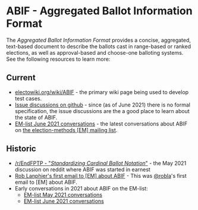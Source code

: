 # ABIF - Aggregated Ballot Information Format

The _Aggregated Ballot Information Format_ provides a concise, aggregated, text-based document to describe the ballots cast in range-based or ranked elections, as well as approval-based and choose-one balloting systems.  See the following resources to learn more:


## Current

* [electowiki.org/wiki/ABIF](https://electowiki.org/wiki/ABIF) - the primary wiki page being used to develop test cases.
* [Issue discussions on github](https://github.com/electorama/abif/issues) - since (as of June 2021) there is no formal specification, the issue discussions are the a good place to learn about the state of ABIF.
* [EM-list June 2021 conversations](http://lists.electorama.com/pipermail/election-methods-electorama.com/2021-June/date.html) - the latest conversations about ABIF on [the election-methods [EM] mailing list](https://electorama.com/em).

## Historic
* [/r/EndFPTP - "_Standardizing Cardinal Ballot Notation_"](https://www.reddit.com/r/EndFPTP/comments/nkm2cd/standardizing_cardinal_ballot_notation/) - the May 2021 discussion on reddit where ABIF was started in earnest
* [Rob Lanphier's first email to [EM] about ABIF](http://lists.electorama.com/pipermail/election-methods-electorama.com/2021-May/002788.html) - This was [@robla](https://github.com/robla)'s first email to [EM] about ABIF.
* Early conversations in 2021 about ABIF on the EM-list:
  * [EM-list May 2021 conversations](http://lists.electorama.com/pipermail/election-methods-electorama.com/2021-May/thread.html#2789)
  * [EM-list June 2021 conversations](http://lists.electorama.com/pipermail/election-methods-electorama.com/2021-June/thread.html)
